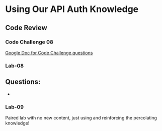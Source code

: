 # Using Our API Auth Knowledge

## Code Review

### Code Challenge 08

[Google Doc for Code Challenge questions](https://docs.google.com/document/d/16NwZC_DEHNxNEVZWwLlsJlNPl9EZmt-FBnjpgMSlIdk/edit?usp=sharing)


### Lab-08 

Questions:
- 
- 

### Lab-09 

Paired lab with no new content, just using and reinforcing the percolating knowledge!
